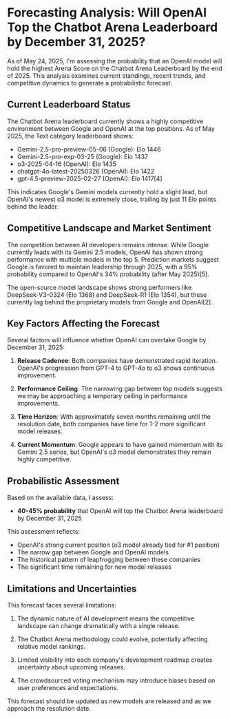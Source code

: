 # Forecasting Analysis: Will OpenAI Top the Chatbot Arena Leaderboard by December 31, 2025?

As of May 24, 2025, I'm assessing the probability that an OpenAI model will hold the highest Arena Score on the Chatbot Arena Leaderboard by the end of 2025. This analysis examines current standings, recent trends, and competitive dynamics to generate a probabilistic forecast.

## Current Leaderboard Status

The Chatbot Arena leaderboard currently shows a highly competitive environment between Google and OpenAI at the top positions. As of May 2025, the Text category leaderboard shows:

- Gemini-2.5-pro-preview-05-06 (Google): Elo 1446
- Gemini-2.5-pro-exp-03-25 (Google): Elo 1437
- o3-2025-04-16 (OpenAI): Elo 1435
- chatgpt-4o-latest-20250326 (OpenAI): Elo 1422
- gpt-4.5-preview-2025-02-27 (OpenAI): Elo 1417[4]

This indicates Google's Gemini models currently hold a slight lead, but OpenAI's newest o3 model is extremely close, trailing by just 11 Elo points behind the leader.

## Competitive Landscape and Market Sentiment

The competition between AI developers remains intense. While Google currently leads with its Gemini 2.5 models, OpenAI has shown strong performance with multiple models in the top 5. Prediction markets suggest Google is favored to maintain leadership through 2025, with a 95% probability compared to OpenAI's 34% probability (after May 2025)[5].

The open-source model landscape shows strong performers like DeepSeek-V3-0324 (Elo 1368) and DeepSeek-R1 (Elo 1354), but these currently lag behind the proprietary models from Google and OpenAI[2].

## Key Factors Affecting the Forecast

Several factors will influence whether OpenAI can overtake Google by December 31, 2025:

1. **Release Cadence**: Both companies have demonstrated rapid iteration. OpenAI's progression from GPT-4 to GPT-4o to o3 shows continuous improvement.

2. **Performance Ceiling**: The narrowing gap between top models suggests we may be approaching a temporary ceiling in performance improvements.

3. **Time Horizon**: With approximately seven months remaining until the resolution date, both companies have time for 1-2 more significant model releases.

4. **Current Momentum**: Google appears to have gained momentum with its Gemini 2.5 series, but OpenAI's o3 model demonstrates they remain highly competitive.

## Probabilistic Assessment

Based on the available data, I assess:

- **40-45% probability** that OpenAI will top the Chatbot Arena leaderboard by December 31, 2025

This assessment reflects:
- OpenAI's strong current position (o3 model already tied for #1 position)
- The narrow gap between Google and OpenAI models
- The historical pattern of leapfrogging between these companies
- The significant time remaining for new model releases

## Limitations and Uncertainties

This forecast faces several limitations:

1. The dynamic nature of AI development means the competitive landscape can change dramatically with a single release.

2. The Chatbot Arena methodology could evolve, potentially affecting relative model rankings.

3. Limited visibility into each company's development roadmap creates uncertainty about upcoming releases.

4. The crowdsourced voting mechanism may introduce biases based on user preferences and expectations.

This forecast should be updated as new models are released and as we approach the resolution date.